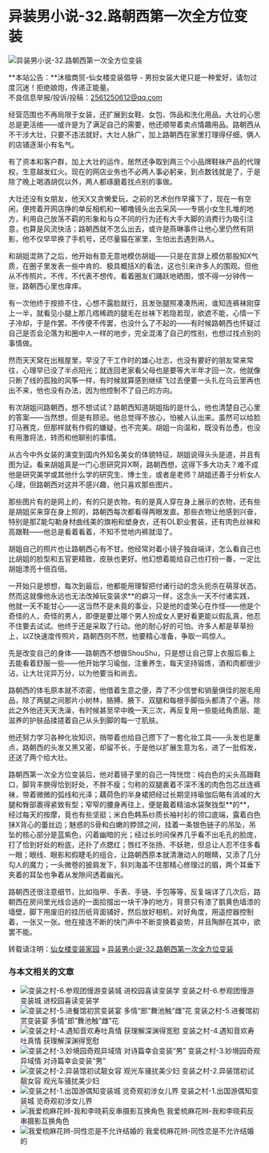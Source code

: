 # 异装男小说-32.路朝西第一次全方位变装

![异装男小说-32.路朝西第一次全方位变装](https://www.xiannvlou.cn/wp-content/uploads/2017/05/37952949_26.jpg)

**本站公告：**沐楹商贸-仙女楼变装倡导 - 男扮女装大佬只是一种爱好，请勿过度沉迷！拒绝娘炮，传递正能量。  
不良信息举报/投诉/投稿：2561250612@qq.com

经营范围也不再局限于女装，还扩展到女鞋、女包、饰品和洗化用品。大壮的心思总是更活络——或许是为了满足自己的需要，他还顺带着卖点情趣用品。路朝西从不干涉大壮，只要不违法就好。大壮人脉广，加上路朝西在家里打理得仔细，俩人的店铺逐渐小有名气。

有了资本和客户群，加上大壮的运作，居然还争取到两三个小品牌鞋袜产品的代理权，生意越发红火。现在的网店业务也不必两人事必躬亲，到点数钱就是了，于是除了晚上喝酒胡侃以外，两人都琢磨着找点别的事做。

大壮还没有女朋友，他天X又贪懒爱玩，之前的艺术创作早撂下了，现在一有空闲，便挎着开网店挣的单反相机和一嘟噜镜头出去采风——专挑小女生扎堆的地方，利用自己放荡不羁的形象和与众不同的行为还有大手大脚的消费行为吸引注意，也算是风流快活；路朝西就不怎么出去，或许是燕琳事件让他心里仍然有阴影，他不仅早早换了手机号，还尽量猫在家里，生怕出去遇到熟人。

和胡姐混熟了之后，他开始有意无意地模仿胡姐——只是在言辞上模仿那股知X气质，在圈子里发表一些中肯的、极具概括X的看法，这也引来许多人的围观。但他从不传照片。不传，不代表不想传。看着圈友们踊跃地晒图，恨不得一分钟传一张，路朝西心里也痒痒。

有一次他终于按捺不住，心想不露脸就行，且发张腿照凑凑热闹，谁知连裤袜刚穿上一半，就看见小腿上那几绺稀疏的腿毛在丝袜下若隐若现，欲遮不能，心情一下子冷却，于是作罢。不传便不传罢，也没什么了不起的——有时候路朝西也怀疑过自己是否会沦落为和圈中人一样的地步，完全混淆了自己的性别，也想过找点别的事情做。

然而天天窝在出租屋里，早没了干工作时的雄心壮志，也没有要好的朋友常来常往，心理早已没了半点阳光；就连回老家看父母也是要等大半年才回一次，他就像只断了线的孤独的风筝一样，有时候就算感到继续飞过去便要一头扎在乌云里再也出不来，他也没有办法，因为他控制不了自己的方向。

有次胡姐问路朝西，想不想试试？路朝西知道胡姐指的是什么，他也清楚自己心里的答案——当然想，但是有顾忌。他总觉得不放心，怕被人认出来。虽然可以给脸打马赛克，但那样就有作假的嫌疑，也不完美。胡姐一向温和，既没有怂恿，也没有用激将法，转而和他聊别的事情。

从古今中外女装的演变到国内外知名美女的体貌特征，胡姐说得头头是道，并且有图为证。看来胡姐真是一门心思研究异X啊，路朝西想，这得下多大功夫？难不成他是研究美学或其他什么学的研究生、博士生，或者是老师？胡姐还善于分析女人心理，但路朝西对这并不感兴趣，他只喜欢那些图片。

那些图片有的是网上的，有的只是衣物，有的是真人穿在身上展示的衣物，还有些是胡姐买来穿在身上照的，路朝西每次都看得两眼发直。那些衣物让他感到兴奋，特别是那Z能勾勒身材曲线美的旗袍和塑身衣，还有OL职业套装，还有肉色丝袜和高跟鞋——他总是看着看着，不知不觉地内裤就湿了。

胡姐自己的照片也让路朝西心有不甘。他经常对着小镜子独自端详，怎么看自己也比胡姐的脸型和五官更精致，皮肤也更好。他幻想着能给自己也打扮一番，一定比胡姐漂亮十倍百倍。

一开始只是想想，每次到最后，他都能用理智把付诸行动的念头扼杀在萌芽状态。然而这就像他永远也无法改掉玩变装求\*\*的癖习一样，这念头一天不付诸实践，他就一天不能甘心——这当然不是未竟的事业，只是他的虚荣心在作怪——他是个奇怪的人，奇怪的男人，即便是要比哪个男人扮成女人更好看更能以假乱真，他忍不住要去试试。他终于还是采取了行动。他的耐心好的可怕。许多人都是草草扮上，以Z快速度传照片，路朝西则不然，他要精心准备，争取一鸣惊人。

先是改变自己的身体——路朝西不想做ShouShu，只是想让自己穿上衣服后看上去能看着舒服一些——他开始学习瑜伽，注重养生，每天坚持锻炼，酒和肉都很少沾，让大壮诧异万分，以为他要当和尚去。

路朝西的体毛原本就不浓密，他借着生意之便，弄了不少信誉和销量俱佳的脱毛用品，除了两腿之间那片小树林，胳膊、腋下、双腿和每根手脚指头都清了个遍。除此之外他还天天洗澡，有时候甚至早中晚一天三次，再反复用一些能祛角质层、能滋养的护肤品揉搓着自己从头到脚的每一寸肌肤。

他还努力学习各种化妆知识，捎带着也给自己攒下了一套化妆工具——头发也是重点，路朝西的头发又黑又密，却留不长，于是他以扩展生意为名，进了一批假发，还送了两个给大壮。

路朝西第一次全方位变装后，他对着镜子里的自己一阵恍惚：纯白色的尖头高跟鞋口，脚背丰腴得恰到好处，不胖不瘦；匀称的双腿裹着不深不浅的肉色包芯丝连裤袜，带着微微的弧线和光泽；藕荷色的半身裙把经过长期坚持瑜伽后略有消减的大腿和臀部裹得紧致有型；窄窄的腰身再往上，便是戴着精油水袋聚拢型\*\*的\*\*，经过每天的按摩，竟也有些坚挺；米白色韩系纱质长袖衬衫的领口底端，露着白色抹X背心的蕾丝边；魅惑的S骨和白嫩的脖颈之间，挂着一条银色链子的吊坠，吊坠的核心部分是蓝紫色，闪着幽暗的光；经过长时间保养几乎看不出毛孔的脸庞，打了恰到好处的粉底，还扑了点腮红；唇红不张扬、不妖艳，但总让人忍不住多看一眼；眼线、眼影和假睫毛的组合，让路朝西原本就清澈动人的眼睛，又添了几分勾人的魔力；一头微卷的披肩发下，斜刘海盖不住那精心修理过的眉，两个耳垂下夹着的耳坠也争着从发隙间透着幽光。

路朝西还很注意细节，比如指甲、手表、手链、手包等等，反复端详了几次后，路朝西在房间里光线合适的一面拾掇出一块干净的地方，背景只有漆了鹅黄色墙漆的墙壁，脚下用废旧的挂历纸背面铺好，然后放好相机，对好角度，用遥控器控制着，一张又一张。他在接连不断的快门声中不断变换着姿势，并且陶醉在其中，欲罢不能。

转载请注明：[仙女楼变装家园](https://www.xiannvlou.cn/) » [异装男小说-32.路朝西第一次全方位变装](https://www.xiannvlou.cn/5691.html)

### 与本文相关的文章

- ![变装之村-6.参观团慢游变装城 进校园喜读变装学](https://www.xiannvlou.cn/wp-content/uploads/2022/07/003Bip3Tzy6PfCj2xqd7d690A.jpg) 变装之村-6.参观团慢游变装城 进校园喜读变装学
- ![变装之村-5.进餐馆初赏变装宴 多情“郎”舞池触“雌”花](https://www.xiannvlou.cn/wp-content/uploads/2022/07/003Bip3Tzy6PfChf0Fy28690A.jpg) 变装之村-5.进餐馆初赏变装宴 多情“郎”舞池触“雌”花
- ![变装之村-4.遇知音欢寿吐真情 获理解深渊得宽慰](https://www.xiannvlou.cn/wp-content/uploads/2022/07/003Bip3Tzy6PfCpVubA8e690A.jpg) 变装之村-4.遇知音欢寿吐真情 获理解深渊得宽慰
- ![变装之村-3.妙境园奇观异域情 对诗篇幸会变装“男”](https://www.xiannvlou.cn/wp-content/uploads/2022/07/003Bip3Tzy6PfCksnJk36690A.jpg) 变装之村-3.妙境园奇观异域情 对诗篇幸会变装“男”
- ![变装之村-2.异装馆初试靓女容 观光车骚扰美少妇](https://www.xiannvlou.cn/wp-content/uploads/2022/07/003Bip3Tzy6PfCmuocA5c690A.jpg) 变装之村-2.异装馆初试靓女容 观光车骚扰美少妇
- ![变装之村-1.出国游偶知变装城 览奇观初涉女儿界](https://www.xiannvlou.cn/wp-content/uploads/2022/07/003Bip3Tzy6PfCfb6Ws58690A.jpg) 变装之村-1.出国游偶知变装城 览奇观初涉女儿界
- ![我爱梳麻花辫-我和李晓莉反串摄影互换角色](https://www.xiannvlou.cn/wp-content/uploads/2022/06/d6b9-fyrpeic9299926-220x150.jpg) 我爱梳麻花辫-我和李晓莉反串摄影互换角色
- ![我爱梳麻花辫-同性恋是不允许结婚的](https://www.xiannvlou.cn/wp-content/uploads/2022/06/d6b9-fyrpeic929993-220x150.jpg) 我爱梳麻花辫-同性恋是不允许结婚的